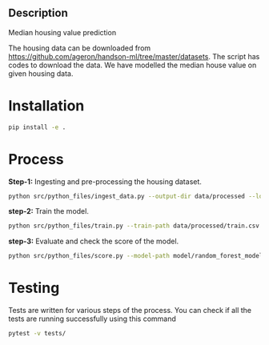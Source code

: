 ## Description
Median housing value prediction

The housing data can be downloaded from <https://github.com/ageron/handson-ml/tree/master/datasets>.
The script has codes to download the data. We have modelled the median house value on given housing data.

# Installation
```bash
pip install -e .
```
# Process

**Step-1:** Ingesting and pre-processing the housing dataset.

``` bash
python src/python_files/ingest_data.py --output-dir data/processed --log-level INFO --log-path logs/ingest_data.log
```

**step-2:** Train the model.
```bash
python src/python_files/train.py --train-path data/processed/train.csv --log-path logs/train.log
```

**step-3:** Evaluate and check the score of the model.
```bash
python src/python_files/score.py --model-path model/random_forest_model.pkl --test-path data/processed/val.csv --log-path logs/score.log
```

# Testing
Tests are written for various steps of the process. You can check if all the tests are running successfully using this command

```bash
pytest -v tests/
```
